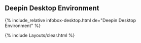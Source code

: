 ## Deepin Desktop Environment
{% include_relative infobox-desktop.html de="Deepin Desktop Environment" %}

{% include Layouts/clear.html %}
